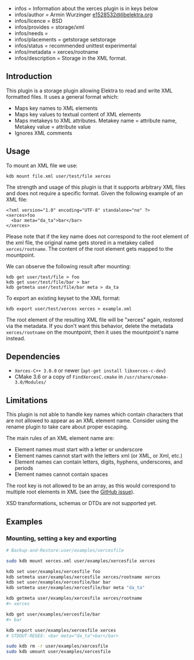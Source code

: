 - infos = Information about the xerces plugin is in keys below
- infos/author = Armin Wurzinger <e1528532@libelektra.org>
- infos/licence = BSD
- infos/provides = storage/xml
- infos/needs =
- infos/placements = getstorage setstorage
- infos/status = recommended unittest experimental
- infos/metadata = xerces/rootname
- infos/description = Storage in the XML format.

## Introduction

This plugin is a storage plugin allowing Elektra to read and write XML
formatted files. It uses a general format which:

- Maps key names to XML elements
- Maps key values to textual content of XML elements
- Maps metakeys to XML attributes. Metakey name = attribute name, Metakey value
 	= attribute value
- Ignores XML comments

## Usage

To mount an XML file we use:

	kdb mount file.xml user/test/file xerces

The strength and usage of this plugin is that it supports arbitrary XML files and
does not require a specific format. Given the following example of an XML file:

	<?xml version="1.0" encoding="UTF-8" standalone="no" ?>
	<xerces>foo
	  <bar meta="da_ta">bar</bar>
	</xerces>

Please note that if the key name does not correspond to the root element of the xml
file, the original name gets stored in a metakey called `xerces/rootname`. The content
of the root element gets mapped to the mountpoint.

We can observe the following result after mounting:

	kdb get user/test/file > foo
	kdb get user/test/file/bar > bar
	kdb getmeta user/test/file/bar meta > da_ta

To export an existing keyset to the XML format:

	kdb export user/test/xerces xerces > example.xml

The root element of the resulting XML file will be "xerces" again, restored via the
metadata. If you don't want this behavior, delete the metadata `xerces/rootname` on
the mountpoint, then it uses the mountpoint's name instead.

## Dependencies

- `Xerces-C++ 3.0.0` or newer (`apt-get install libxerces-c-dev`)
- CMake 3.6 or a copy of `FindXercesC.cmake` in
  `/usr/share/cmake-3.0/Modules/`

## Limitations

This plugin is not able to handle key names which contain characters that are not
allowed to appear as an XML element name. Consider using the rename plugin to
take care about proper escaping.

The main rules of an XML element name are:
- Element names must start with a letter or underscore
- Element names cannot start with the letters xml (or XML, or Xml, etc.)
- Element names can contain letters, digits, hyphens, underscores, and periods
- Element names cannot contain spaces

The root key is not allowed to be an array, as this would correspond to multiple
root elements in XML (see the
[GitHub issue](https://github.com/ElektraInitiative/libelektra/issues/1451)).

XSD transformations, schemas or DTDs are not supported yet.

## Examples

### Mounting, setting a key and exporting

```sh
# Backup-and-Restore:user/examples/xercesfile

sudo kdb mount xerces.xml user/examples/xercesfile xerces

kdb set user/examples/xercesfile foo
kdb setmeta user/examples/xercesfile xerces/rootname xerces
kdb set user/examples/xercesfile/bar bar
kdb setmeta user/examples/xercesfile/bar meta "da_ta"

kdb getmeta user/examples/xercesfile xerces/rootname
#> xerces

kdb get user/examples/xercesfile/bar
#> bar

kdb export user/examples/xercesfile xerces
# STDOUT-REGEX: <bar meta="da_ta">bar</bar>

sudo kdb rm -r user/examples/xercesfile
sudo kdb umount user/examples/xercesfile
```
